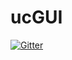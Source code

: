 # ucGUI

[![Gitter](https://badges.gitter.im/ucGUI/Lobby.svg)](https://gitter.im/ucGUI/Lobby?utm_source=badge&utm_medium=badge&utm_campaign=pr-badge&utm_content=badge)